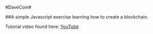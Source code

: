 #DaveCoin#

##A simple Javascript exercise learning how to create a blockchain.

Tutorial video found here:
[YouTube](https://www.youtube.com/watch?v=zVqczFZr124&list=PLbbVX6gfAJpsqw63wPJ3RHRPc9Gf0Rof2&index=1)
